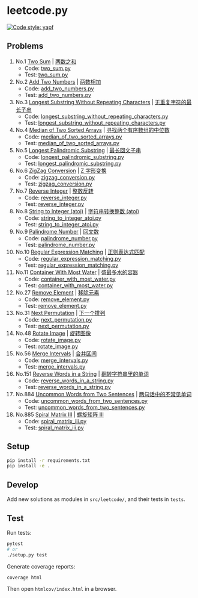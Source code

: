 # leetcode.py

[![Code style: yapf](https://img.shields.io/badge/code%20style-yapf-blue)](https://github.com/google/yapf)

## Problems

1. No.1 [Two Sum](https://leetcode.com/problems/two-sum) | [两数之和 ](https://leetcode-cn.com/problems/two-sum)
    - Code: [two_sum.py](./src/leetcode/two_sum.py)
    - Test: [two_sum.py](./tests/two_sum.py)
1. No.2 [Add Two Numbers](https://leetcode.com/problems/add-two-numbers) | [两数相加](https://leetcode-cn.com/problems/add-two-numbers)
    - Code: [add_two_numbers.py](./src/leetcode/add_two_numbers.py)
    - Test: [add_two_numbers.py](./tests/add_two_numbers.py)
1. No.3 [Longest Substring Without Repeating Characters](https://leetcode.com/problems/longest-substring-without-repeating-characters) | [无重复字符的最长子串](https://leetcode-cn.com/problems/longest-substring-without-repeating-characters)
    - Code: [longest_substring_without_repeating_characters.py](./src/leetcode/longest_substring_without_repeating_characters.py)
    - Test: [longest_substring_without_repeating_characters.py](./tests/longest_substring_without_repeating_characters.py)
1. No.4 [Median of Two Sorted Arrays](https://leetcode.com/problems/median-of-two-sorted-arrays) | [寻找两个有序数组的中位数](https://leetcode-cn.com/problems/median-of-two-sorted-arrays)
    - Code: [median_of_two_sorted_arrays.py](./src/leetcode/median_of_two_sorted_arrays.py)
    - Test: [median_of_two_sorted_arrays.py](./tests/median_of_two_sorted_arrays.py)
1. No.5 [Longest Palindromic Substring](https://leetcode.com/problems/longest-palindromic-substring) | [最长回文子串](https://leetcode-cn.com/problems/longest-palindromic-substring)
    - Code: [longest_palindromic_substring.py](./src/leetcode/longest_palindromic_substring.py)
    - Test: [longest_palindromic_substring.py](./tests/longest_palindromic_substring.py)
1. No.6 [ZigZag Conversion](https://leetcode.com/problems/zigzag-conversion) | [Z 字形变换](https://leetcode-cn.com/problems/zigzag-conversion)
    - Code: [zigzag_conversion.py](./src/leetcode/zigzag_conversion.py)
    - Test: [zigzag_conversion.py](./tests/zigzag_conversion.py)
1. No.7 [Reverse Integer](https://leetcode.com/problems/reverse-integer) | [整数反转](https://leetcode-cn.com/problems/reverse-integer)
    - Code: [reverse_integer.py](./src/leetcode/reverse_integer.py)
    - Test: [reverse_integer.py](./tests/reverse_integer.py)
1. No.8 [String to Integer (atoi)](https://leetcode.com/problems/string-to-integer-atoi) | [字符串转换整数 (atoi)](https://leetcode-cn.com/problems/string-to-integer-atoi)
    - Code: [string_to_integer_atoi.py](./src/leetcode/string_to_integer_atoi.py)
    - Test: [string_to_integer_atoi.py](./tests/string_to_integer_atoi.py)
1. No.9 [Palindrome Number](https://leetcode.com/problems/palindrome-number) | [回文数](https://leetcode-cn.com/problems/palindrome-number)
    - Code: [palindrome_number.py](./src/leetcode/palindrome_number.py)
    - Test: [palindrome_number.py](./tests/palindrome_number.py)
1. No.10 [Regular Expression Matching](https://leetcode.com/problems/regular-expression-matching) | [正则表达式匹配](https://leetcode-cn.com/problems/regular-expression-matching)
    - Code: [regular_expression_matching.py](./src/leetcode/regular_expression_matching.py)
    - Test: [regular_expression_matching.py](./tests/regular_expression_matching.py)
1. No.11 [Container With Most Water](https://leetcode.com/problems/container-with-most-water) | [盛最多水的容器](https://leetcode-cn.com/problems/container-with-most-water)
    - Code: [container_with_most_water.py](./src/leetcode/container_with_most_water.py)
    - Test: [container_with_most_water.py](./tests/container_with_most_water.py)
1. No.27 [Remove Element](https://leetcode.com/problems/remove-element) | [移除元素](https://leetcode-cn.com/problems/remove-element)
    - Code: [remove_element.py](./src/leetcode/remove_element.py)
    - Test: [remove_element.py](./tests/remove_element.py)
1. No.31 [Next Permutation](https://leetcode.com/problems/next-permutation/) | [下一个排列](https://leetcode-cn.com/problems/next-permutation/)
    - Code: [next_permutation.py](./src/leetcode/next_permutation.py)
    - Test: [next_permutation.py](./tests/next_permutation.py)
1. No.48 [Rotate Image](https://leetcode.com/problems/rotate-image/) | [旋转图像](https://leetcode-cn.com/problems/rotate-image/)
    - Code: [rotate_image.py](./src/leetcode/rotate_image.py)
    - Test: [rotate_image.py](./tests/rotate_image.py)
1. No.56 [Merge Intervals](https://leetcode.com/problems/merge-intervals/) | [合并区间](https://leetcode-cn.com/problems/merge-intervals/)
    - Code: [merge_intervals.py](./src/leetcode/merge_intervals.py)
    - Test: [merge_intervals.py](./tests/merge_intervals.py)
1. No.151 [Reverse Words in a String](https://leetcode.com/problems/reverse-words-in-a-string/) | [翻转字符串里的单词](https://leetcode-cn.com/problems/reverse-words-in-a-string/)
    - Code: [reverse_words_in_a_string.py](./src/leetcode/reverse_words_in_a_string.py)
    - Test: [reverse_words_in_a_string.py](./tests/reverse_words_in_a_string.py)
1. No.884 [Uncommon Words from Two Sentences](https://leetcode.com/problems/uncommon-words-from-two-sentences/) | [两句话中的不常见单词](https://leetcode-cn.com/problems/uncommon-words-from-two-sentences/)
    - Code: [uncommon_words_from_two_sentences.py](./src/leetcode/uncommon_words_from_two_sentences.py)
    - Test: [uncommon_words_from_two_sentences.py](./tests/uncommon_words_from_two_sentences.py)
1. No.885 [Spiral Matrix III](https://leetcode.com/problems/spiral-matrix-iii/) | [螺旋矩阵 III](https://leetcode-cn.com/problems/spiral-matrix-iii/)
    - Code: [spiral_matrix_iii.py](./src/leetcode/spiral_matrix_iii.py)
    - Test: [spiral_matrix_iii.py](./tests/spiral_matrix_iii.py)


## Setup

```sh
pip install -r requirements.txt
pip install -e .
```

## Develop

Add new solutions as modules in `src/leetcode/`, and their tests in `tests`.

## Test

Run tests:

```sh
pytest
# or
./setup.py test
```

Generate coverage reports:

```sh
coverage html
```

Then open `htmlcov/index.html` in a browser.
